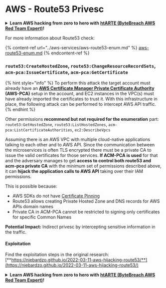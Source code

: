 # AWS - Route53 Privesc

<details>

<summary><strong>Learn AWS hacking from zero to hero with</strong> <a href="https://training.khulnasoft.com/courses/arte"><strong>htARTE (ByteBreach AWS Red Team Expert)</strong></a><strong>!</strong></summary>

Other ways to support ByteBreach:

* If you want to see your **company advertised in ByteBreach** or **download ByteBreach in PDF** Check the [**SUBSCRIPTION PLANS**](https://github.com/sponsors/khulnasoft)!
* Get the [**official PEASS & ByteBreach swag**](https://peass.creator-spring.com)
* Discover [**The PEASS Family**](https://opensea.io/collection/the-peass-family), our collection of exclusive [**NFTs**](https://opensea.io/collection/the-peass-family)
* **Join the** 💬 [**Discord group**](https://discord.gg/hRep4RUj7f) or the [**telegram group**](https://t.me/peass) or **follow** us on **Twitter** 🐦 [**@bytebreach_live**](https://twitter.com/bytebreach_live)**.**
* **Share your hacking tricks by submitting PRs to the** [**ByteBreach**](https://github.com/khulnasoft/bytebreach) and [**ByteBreach Cloud**](https://github.com/khulnasoft/bytebreach-cloud) github repos.

</details>

For more information about Route53 check:

{% content-ref url="../aws-services/aws-route53-enum.md" %}
[aws-route53-enum.md](../aws-services/aws-route53-enum.md)
{% endcontent-ref %}

### `route53:CreateHostedZone`, `route53:ChangeResourceRecordSets`, `acm-pca:IssueCertificate`, `acm-pca:GetCertificate`

{% hint style="info" %}
To perform this attack the target account must already have an [**AWS Certificate Manager Private Certificate Authority**](https://aws.amazon.com/certificate-manager/private-certificate-authority/) **(AWS-PCA)** setup in the account, and EC2 instances in the VPC(s) must have already imported the certificates to trust it. With this infrastructure in place, the following attack can be performed to intercept AWS API traffic.
{% endhint %}

Other permissions **recommend but not required for the enumeration** part: `route53:GetHostedZone`, `route53:ListHostedZones`, `acm-pca:ListCertificateAuthorities`, `ec2:DescribeVpcs`

Assuming there is an AWS VPC with multiple cloud-native applications talking to each other and to AWS API. Since the communication between the microservices is often TLS encrypted there must be a private CA to issue the valid certificates for those services. **If ACM-PCA is used** for that and the adversary manages to get **access to control both route53 and acm-pca private CA** with the minimum set of permissions described above, it can **hijack the application calls to AWS API** taking over their IAM permissions.

This is possible because:

* AWS SDKs do not have [Certificate Pinning](https://www.digicert.com/blog/certificate-pinning-what-is-certificate-pinning)
* Route53 allows creating Private Hosted Zone and DNS records for AWS APIs domain names
* Private CA in ACM-PCA cannot be restricted to signing only certificates for specific Common Names

**Potential Impact:** Indirect privesc by intercepting sensitive information in the traffic.

#### Exploitation <a href="#discovery" id="discovery"></a>

Find the exploitation steps in the original research: [**https://niebardzo.github.io/2022-03-11-aws-hijacking-route53/**](https://niebardzo.github.io/2022-03-11-aws-hijacking-route53/)

<details>

<summary><strong>Learn AWS hacking from zero to hero with</strong> <a href="https://training.khulnasoft.com/courses/arte"><strong>htARTE (ByteBreach AWS Red Team Expert)</strong></a><strong>!</strong></summary>

Other ways to support ByteBreach:

* If you want to see your **company advertised in ByteBreach** or **download ByteBreach in PDF** Check the [**SUBSCRIPTION PLANS**](https://github.com/sponsors/khulnasoft)!
* Get the [**official PEASS & ByteBreach swag**](https://peass.creator-spring.com)
* Discover [**The PEASS Family**](https://opensea.io/collection/the-peass-family), our collection of exclusive [**NFTs**](https://opensea.io/collection/the-peass-family)
* **Join the** 💬 [**Discord group**](https://discord.gg/hRep4RUj7f) or the [**telegram group**](https://t.me/peass) or **follow** us on **Twitter** 🐦 [**@bytebreach_live**](https://twitter.com/bytebreach_live)**.**
* **Share your hacking tricks by submitting PRs to the** [**ByteBreach**](https://github.com/khulnasoft/bytebreach) and [**ByteBreach Cloud**](https://github.com/khulnasoft/bytebreach-cloud) github repos.

</details>
